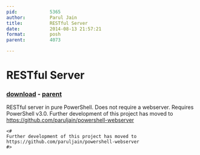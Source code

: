 ```yaml
---
pid:            5365
author:         Parul Jain
title:          RESTful Server
date:           2014-08-13 21:57:21
format:         posh
parent:         4073

---
```


# RESTful Server

### [download](Scripts\5365.ps1) - [parent](Scripts\4073.md)

RESTful server in pure PowerShell. Does not require a webserver. Requires PowerShell v3.0. Further development of this project has moved to https://github.com/paruljain/powershell-webserver

```posh
<#
Further development of this project has moved to https://github.com/paruljain/powershell-webserver
#>
```
